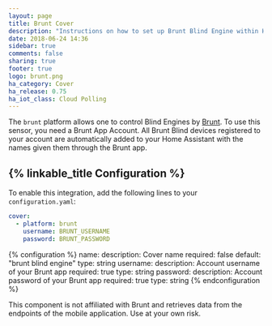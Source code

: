 ```yaml
---
layout: page
title: Brunt Cover
description: "Instructions on how to set up Brunt Blind Engine within Home Assistant."
date: 2018-06-24 14:36
sidebar: true
comments: false
sharing: true
footer: true
logo: brunt.png
ha_category: Cover
ha_release: 0.75
ha_iot_class: Cloud Polling
---
```


The `brunt` platform allows one to control Blind Engines by [Brunt](https://www.brunt.co). To use this sensor, you need a Brunt App Account. All Brunt Blind devices registered to your account are automatically added to your Home Assistant with the names given them through the Brunt app.

## {% linkable_title Configuration %}

To enable this integration, add the following lines to your `configuration.yaml`:

```yaml
cover:
  - platform: brunt
    username: BRUNT_USERNAME
    password: BRUNT_PASSWORD
```

{% configuration %}
name:
  description: Cover name
  required: false
  default: "brunt blind engine"
  type: string
username:
  description: Account username of your Brunt app
  required: true
  type: string
password:
  description: Account password of your Brunt app
  required: true
  type: string
{% endconfiguration %}

<p class='note warning'>
This component is not affiliated with Brunt and retrieves data from the endpoints of the mobile application. Use at your own risk.
</p>
